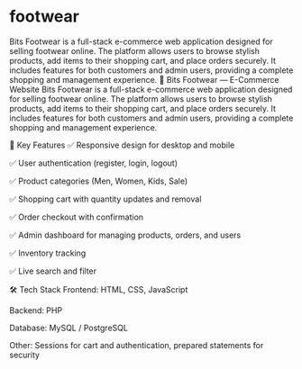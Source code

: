 # footwear
Bits Footwear is a full-stack e-commerce web application designed for selling footwear online. The platform allows users to browse stylish products, add items to their shopping cart, and place orders securely. It includes features for both customers and admin users, providing a complete shopping and management experience.
🛒 Bits Footwear — E-Commerce Website
Bits Footwear is a full-stack e-commerce web application designed for selling footwear online. The platform allows users to browse stylish products, add items to their shopping cart, and place orders securely. It includes features for both customers and admin users, providing a complete shopping and management experience.

🌟 Key Features
✅ Responsive design for desktop and mobile

✅ User authentication (register, login, logout)

✅ Product categories (Men, Women, Kids, Sale)

✅ Shopping cart with quantity updates and removal

✅ Order checkout with confirmation

✅ Admin dashboard for managing products, orders, and users

✅ Inventory tracking

✅ Live search and filter

🛠 Tech Stack
Frontend: HTML, CSS, JavaScript

Backend: PHP

Database: MySQL / PostgreSQL

Other: Sessions for cart and authentication, prepared statements for security
